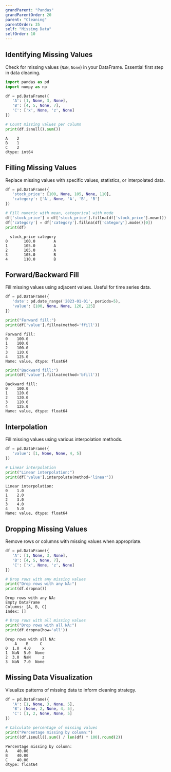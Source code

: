 ```yaml
---
grandParent: "Pandas"
grandParentOrder: 20
parent: "Cleaning"
parentOrder: 35
self: "Missing Data"
selfOrder: 10
---
```


## Identifying Missing Values
Check for missing values (`NaN`, `None`) in your DataFrame. Essential first step in data cleaning.

```python
import pandas as pd
import numpy as np

df = pd.DataFrame({
   'A': [1, None, 3, None],
   'B': [4, 5, None, 7],
   'C': ['x', None, 'z', None]
})

# Count missing values per column
print(df.isnull().sum())
```
```output
A    2
B    1
C    2
dtype: int64
```

## Filling Missing Values
Replace missing values with specific values, statistics, or interpolated data.

```python
df = pd.DataFrame({
   'stock_price': [100, None, 105, None, 110],
   'category': ['A', None, 'A', 'B', 'B']
})

# Fill numeric with mean, categorical with mode
df['stock_price'] = df['stock_price'].fillna(df['stock_price'].mean())
df['category'] = df['category'].fillna(df['category'].mode()[0])
print(df)
```
```output
  stock_price category
0       100.0        A
1       105.0        A
2       105.0        A
3       105.0        B
4       110.0        B
```

## Forward/Backward Fill
Fill missing values using adjacent values. Useful for time series data.

```python
df = pd.DataFrame({
   'date': pd.date_range('2023-01-01', periods=5),
   'value': [100, None, None, 120, 125]
})

print("Forward fill:")
print(df['value'].fillna(method='ffill'))
```
```output
Forward fill:
0    100.0
1    100.0
2    100.0
3    120.0
4    125.0
Name: value, dtype: float64
```

```python
print("Backward fill:")
print(df['value'].fillna(method='bfill'))
```
```output
Backward fill:
0    100.0
1    120.0
2    120.0
3    120.0
4    125.0
Name: value, dtype: float64
```

## Interpolation
Fill missing values using various interpolation methods.

```python
df = pd.DataFrame({
   'value': [1, None, None, 4, 5]
})

# Linear interpolation
print("Linear interpolation:")
print(df['value'].interpolate(method='linear'))
```
```output
Linear interpolation:
0    1.0
1    2.0
2    3.0
3    4.0
4    5.0
Name: value, dtype: float64
```

## Dropping Missing Values
Remove rows or columns with missing values when appropriate.

```python
df = pd.DataFrame({
   'A': [1, None, 3, None],
   'B': [4, 5, None, 7],
   'C': ['x', None, 'z', None]
})

# Drop rows with any missing values
print("Drop rows with any NA:")
print(df.dropna())
```
```output
Drop rows with any NA:
Empty DataFrame
Columns: [A, B, C]
Index: []
```

```python
# Drop rows with all missing values
print("Drop rows with all NA:")
print(df.dropna(how='all'))
```
```output
Drop rows with all NA:
    A    B     C
0  1.0  4.0     x
1  NaN  5.0  None
2  3.0  NaN     z
3  NaN  7.0  None
```

## Missing Data Visualization
Visualize patterns of missing data to inform cleaning strategy.

```python
df = pd.DataFrame({
   'A': [1, None, 3, None, 5],
   'B': [None, 2, None, 4, 5],
   'C': [1, 2, None, None, 5]
})

# Calculate percentage of missing values
print("Percentage missing by column:")
print((df.isnull().sum() / len(df) * 100).round(2))
```
```output
Percentage missing by column:
A    40.00
B    40.00
C    40.00
dtype: float64
```